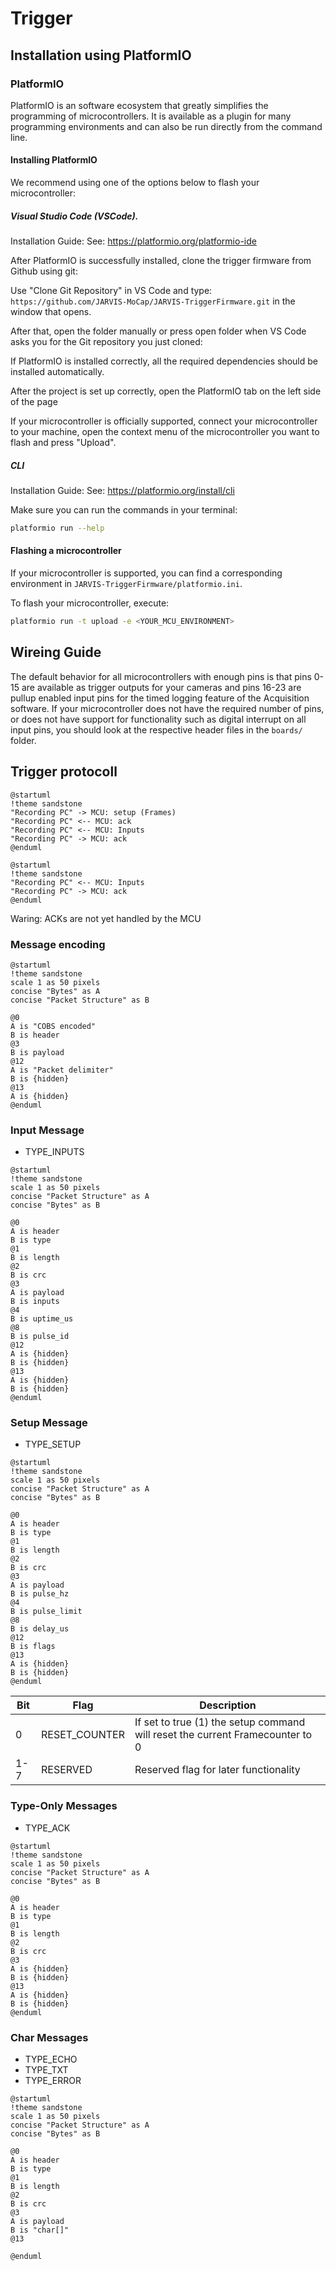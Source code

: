 # Trigger

## Installation using PlatformIO

### PlatformIO

PlatformIO is an software ecosystem that greatly simplifies the programming of microcontrollers. It is available as a plugin for many programming environments and can also be run directly from the command line.

#### Installing PlatformIO

We recommend using one of the options below to flash your microcontroller:

##### Visual Studio Code (VSCode).

Installation Guide:
See: https://platformio.org/platformio-ide

After PlatformIO is successfully installed, clone the trigger firmware from Github using git:

Use "Clone Git Repository" in VS Code and type:
`https://github.com/JARVIS-MoCap/JARVIS-TriggerFirmware.git`
in the window that opens.

<!-- ![Code_1_arrow](docs/assets/trigger_doc/Code_1_arrow.png) -->

<!-- ![Code_2](docs/assets/trigger_doc/Code_2.png) -->

After that, open the folder manually or press open folder when VS Code asks you for the Git repository you just cloned:

<!-- ![Code_3](docs/assets/trigger_doc/Code_3.png). -->

If PlatformIO is installed correctly, all the required dependencies should be installed automatically.

After the project is set up correctly, open the PlatformIO tab on the left side of the page 

<!-- ![Code_4](docs/assets/trigger_doc/Code_4.png) -->

If your microcontroller is officially supported, connect your microcontroller to your machine, open the context menu of the microcontroller you want to flash and press "Upload".

##### CLI

Installation Guide:
See: https://platformio.org/install/cli

Make sure you can run the commands in your terminal:

```bash
platformio run --help
```

#### Flashing a microcontroller

If your microcontroller is supported, you can find a corresponding environment in `JARVIS-TriggerFirmware/platformio.ini`.

To flash your microcontroller, execute:

```bash
platformio run -t upload -e <YOUR_MCU_ENVIRONMENT>
```


## Wireing Guide
The default behavior for all microcontrollers with enough pins is that pins 0-15 are available as trigger outputs for your cameras and pins 16-23 are pullup enabled input pins for the timed logging feature of the Acquisition software. If your microcontroller does not have the required number of pins, or does not have support for functionality such as digital interrupt on all input pins, you should look at the respective header files in the ```boards/``` folder.
## Trigger protocoll

```plantuml
@startuml
!theme sandstone
"Recording PC" -> MCU: setup (Frames)
"Recording PC" <-- MCU: ack
"Recording PC" <-- MCU: Inputs
"Recording PC" -> MCU: ack
@enduml
```

<!-- ![A](docs/assets/plantuml/SoWkIImgAStDuL8ioKZDJLKeJinBAIx9pqlbKWfAJSulIidCIrS8S5PIqBLJy7KEjL8eJYqfBL3GS2jAp4qjraHNPQEh2r6Mc9oDKyuphw2qf1ZJ0eHEXzIy5A2Z0000.svg) -->

```plantuml
@startuml
!theme sandstone
"Recording PC" <-- MCU: Inputs
"Recording PC" -> MCU: ack
@enduml
```

<!-- ![A](docs/assets/plantuml/SoWkIImgAStDuL8ioKZDJLKeJinBAIx9pqlbKWfAJSulIidCIrS8S5PIiD7LLV1r3hLIyCmhA2qfHfVMjOF89YPdSpcavgK0ZGG0.svg) -->

Waring: ACKs are not yet handled by the MCU

### Message encoding

```plantuml
@startuml
!theme sandstone
scale 1 as 50 pixels
concise "Bytes" as A
concise "Packet Structure" as B

@0
A is "COBS encoded"
B is header
@3
B is payload
@12
A is "Packet delimiter"
B is {hidden}
@13
A is {hidden}
@enduml
```


<!-- ![A](docs/assets/plantuml/HOzHQWCn34J_TGhL9qWQ-k-u1sWX9n3Mm9fwxM1feQ7qxirs5_PJR-O99fhBy6MkzE8JPh19K_FUG9QbWiyincydlfTlLAFSMou63kdXiB26rmD-Ilw2yyt7adqP-CyJKJpHbOjnUFz8DqRBNQ61qiecY69Gl6pdNHwrYr8yl-xE_bHHormSO_T-fgAAzljiNhRcGT3qEUaF.svg) -->

### Input Message

+ TYPE_INPUTS

```plantuml
@startuml
!theme sandstone
scale 1 as 50 pixels
concise "Packet Structure" as A
concise "Bytes" as B

@0
A is header
B is type
@1
B is length
@2
B is crc
@3
A is payload
B is inputs
@4
B is uptime_us
@8
B is pulse_id
@12
A is {hidden}
B is {hidden}
@13
A is {hidden}
B is {hidden}
@enduml
```

<!-- ![A](docs/assets/plantuml/VOj1IWGn44NtTOfoJZ0ze-2ofayWU80X91yxc4w7L0LinBjBMw0xT_N-goTgeTjO2ptOWXMieIQrhO8qXWAUE2W_dRdb3nIbkDMO5Nnw2V4Tng_MHxJHSJh-Rdz-tWtwCyv4SgORP-K58Q7JVDosDv1C3WNrpHQIYsFiaUJgJGjxsK9oaMiRfYIFZgDPNd4VIlBiInj5SS-9PBfu_xdab52_tF-IJDV_FMeQQ_a6.svg) -->

### Setup Message

+ TYPE_SETUP

```plantuml
@startuml
!theme sandstone
scale 1 as 50 pixels
concise "Packet Structure" as A
concise "Bytes" as B

@0
A is header
B is type
@1
B is length
@2
B is crc
@3
A is payload
B is pulse_hz
@4
B is pulse_limit
@8
B is delay_us
@12
B is flags
@13
A is {hidden}
B is {hidden}
@enduml
```

<!-- ![A](docs/assets/plantuml/JOnDJWCn34RtFeNf2Lf-99PfJu340Ieh-MWYF9bHx4WCYBl3a0hOvNqlVi5SclT9wSOp9h19JUPp1LaK1HzOZ1_sl9Gtg56SQom6tZr9V8NpixSUlJVijd_7FtzQ7VOpdeZ2devSZ3CaeT5fU_kwWC9XWA9UF5Eu7HXRf70tRXPPTPOqnDBLSCxl5Ex_3rgcuXGUnvQWifwxVTUllHULouRNv4SkAQ5-3lbB0JNrIRy0.svg) -->


 | Bit | Flag          | Description                                                                   |
 | --- | ------------- | ----------------------------------------------------------------------------- |
 | 0   | RESET_COUNTER | If set to true (1) the setup command will reset the current Framecounter to 0 |
 | 1-7 | RESERVED      | Reserved flag for later functionality                                         |

### Type-Only Messages

+ TYPE_ACK

```plantuml
@startuml
!theme sandstone
scale 1 as 50 pixels
concise "Packet Structure" as A
concise "Bytes" as B

@0
A is header
B is type
@1
B is length
@2
B is crc
@3
A is {hidden}
B is {hidden}
@13
A is {hidden}
B is {hidden}
@enduml
```

<!-- ![A](docs/assets/plantuml/XOj12i8m54Jt_nJVdg1LtASzWU09GZAOO9gM_1-mY7UN6j2bktdpPeoeBLhdH0SDcC5YinTTCaYSJU21hV2vvpK-a8JSabqKS7UnxWxbgvRgj1Pq-sxy-MbJoAUSY4nF8qVX0EjHQDgpRYl830qIyaq3cMD3LnoPK_iyG_GU-TNCbypmnoFxEgSt.svg) -->


### Char Messages

+ TYPE_ECHO
+ TYPE_TXT
+ TYPE_ERROR

```plantuml
@startuml
!theme sandstone
scale 1 as 50 pixels
concise "Packet Structure" as A
concise "Bytes" as B

@0
A is header
B is type
@1
B is length
@2
B is crc
@3
A is payload
B is "char[]"
@13

@enduml
```

<!-- ![A](docs/assets/plantuml/HOin3i8m34LtdyBa12qLUzeJ834Y1iknI4MQLh4ZqTj3oS3cv_UVLwDYTKbmiYYBe58EQciMKAOas2CfNZhSvhSa1LuppohehiGlCRnPgMorY3jsuzzFkud-dXE0xs34MJ4A1Iam7RVjcu3l6oJ9JulWpmsvCFYXDHljQQNGXED8vVvmtt00BpdK9Nq0.svg) -->
